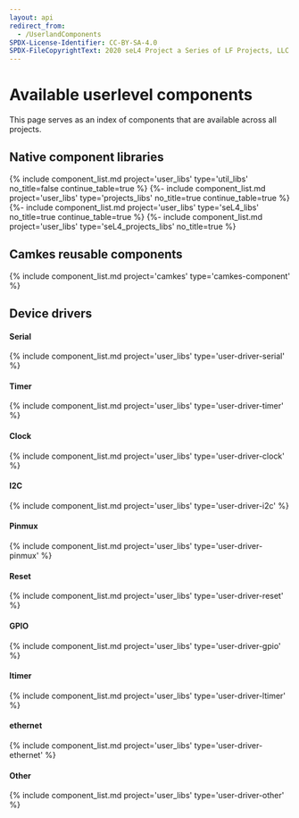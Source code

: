 ```yaml
---
layout: api
redirect_from:
  - /UserlandComponents
SPDX-License-Identifier: CC-BY-SA-4.0
SPDX-FileCopyrightText: 2020 seL4 Project a Series of LF Projects, LLC.
---
```

# Available userlevel components

This page serves as an index of components that are available across all projects.


## Native component libraries

{% include component_list.md project='user_libs' type='util_libs' no_title=false continue_table=true %}
{%- include component_list.md project='user_libs' type='projects_libs' no_title=true continue_table=true %}
{%- include component_list.md project='user_libs' type='seL4_libs' no_title=true continue_table=true %}
{%- include component_list.md project='user_libs' type='seL4_projects_libs' no_title=true %}



## Camkes reusable components

{% include component_list.md project='camkes' type='camkes-component' %}

## Device drivers


#### Serial

{% include component_list.md project='user_libs' type='user-driver-serial' %}


#### Timer
{% include component_list.md project='user_libs' type='user-driver-timer' %}


#### Clock
{% include component_list.md project='user_libs' type='user-driver-clock' %}

#### I2C
{% include component_list.md project='user_libs' type='user-driver-i2c' %}

#### Pinmux
{% include component_list.md project='user_libs' type='user-driver-pinmux' %}

#### Reset
{% include component_list.md project='user_libs' type='user-driver-reset' %}

#### GPIO

{% include component_list.md project='user_libs' type='user-driver-gpio' %}

#### ltimer
{% include component_list.md project='user_libs' type='user-driver-ltimer' %}

#### ethernet
{% include component_list.md project='user_libs' type='user-driver-ethernet' %}

#### Other
{% include component_list.md project='user_libs' type='user-driver-other' %}



